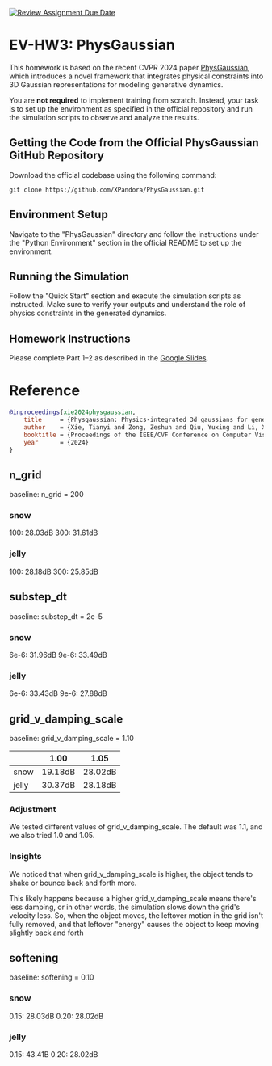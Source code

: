 [![Review Assignment Due Date](https://classroom.github.com/assets/deadline-readme-button-22041afd0340ce965d47ae6ef1cefeee28c7c493a6346c4f15d667ab976d596c.svg)](https://classroom.github.com/a/SdXSjEmH)
# EV-HW3: PhysGaussian

This homework is based on the recent CVPR 2024 paper [PhysGaussian](https://github.com/XPandora/PhysGaussian/tree/main), which introduces a novel framework that integrates physical constraints into 3D Gaussian representations for modeling generative dynamics.

You are **not required** to implement training from scratch. Instead, your task is to set up the environment as specified in the official repository and run the simulation scripts to observe and analyze the results.


## Getting the Code from the Official PhysGaussian GitHub Repository
Download the official codebase using the following command:
```
git clone https://github.com/XPandora/PhysGaussian.git
```


## Environment Setup
Navigate to the "PhysGaussian" directory and follow the instructions under the "Python Environment" section in the official README to set up the environment.


## Running the Simulation
Follow the "Quick Start" section and execute the simulation scripts as instructed. Make sure to verify your outputs and understand the role of physics constraints in the generated dynamics.


## Homework Instructions
Please complete Part 1–2 as described in the [Google Slides](https://docs.google.com/presentation/d/13JcQC12pI8Wb9ZuaVV400HVZr9eUeZvf7gB7Le8FRV4/edit?usp=sharing).


# Reference
```bibtex
@inproceedings{xie2024physgaussian,
    title     = {Physgaussian: Physics-integrated 3d gaussians for generative dynamics},
    author    = {Xie, Tianyi and Zong, Zeshun and Qiu, Yuxing and Li, Xuan and Feng, Yutao and Yang, Yin and Jiang, Chenfanfu},
    booktitle = {Proceedings of the IEEE/CVF Conference on Computer Vision and Pattern Recognition},
    year      = {2024}
}
```


## n_grid
baseline: n_grid = 200
### snow
100: 28.03dB
300: 31.61dB

### jelly
100: 28.18dB
300: 25.85dB

## substep_dt
baseline: substep_dt = 2e-5
### snow
6e-6: 31.96dB
9e-6: 33.49dB

### jelly
6e-6: 33.43dB
9e-6: 27.88dB

## grid_v_damping_scale
baseline: grid_v_damping_scale = 1.10

|       |   1.00  |   1.05  |
| ----- | ------- | ------- |
| snow  | 19.18dB | 28.02dB |
| jelly | 30.37dB | 28.18dB |

### Adjustment
We tested different values of grid_v_damping_scale. The default was 1.1, and we also tried 1.0 and 1.05. 

### Insights
We noticed that when grid_v_damping_scale is higher, the object tends to shake or bounce back and forth more.

This likely happens because a higher grid_v_damping_scale means there's less damping, or in other words, the simulation slows down the grid's velocity less. So, when the object moves, the leftover motion in the grid isn't fully removed, and that leftover "energy" causes the object to keep moving slightly back and forth 

## softening
baseline: softening = 0.10
### snow
0.15: 28.03dB
0.20: 28.02dB

### jelly
0.15: 43.41B
0.20: 28.02dB
